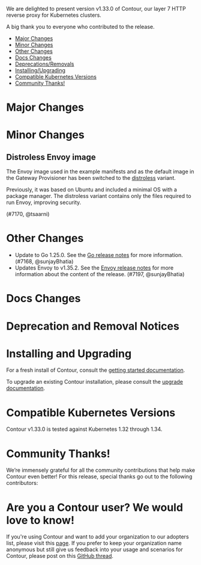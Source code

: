 We are delighted to present version v1.33.0 of Contour, our layer 7 HTTP reverse proxy for Kubernetes clusters.

A big thank you to everyone who contributed to the release.


- [Major Changes](#major-changes)
- [Minor Changes](#minor-changes)
- [Other Changes](#other-changes)
- [Docs Changes](#docs-changes)
- [Deprecations/Removals](#deprecation-and-removal-notices)
- [Installing/Upgrading](#installing-and-upgrading)
- [Compatible Kubernetes Versions](#compatible-kubernetes-versions)
- [Community Thanks!](#community-thanks)

# Major Changes


# Minor Changes

## Distroless Envoy image

The Envoy image used in the example manifests and as the default image in the Gateway Provisioner has been switched to the [distroless](https://www.envoyproxy.io/docs/envoy/latest/start/install#image-variants) variant.

Previously, it was based on Ubuntu and included a minimal OS with a package manager.
The distroless variant contains only the files required to run Envoy, improving security.

(#7170, @tsaarni)


# Other Changes
- Update to Go 1.25.0. See the [Go release notes](https://go.dev/doc/go1.25) for more information. (#7168, @sunjayBhatia)
- Updates Envoy to v1.35.2. See the [Envoy release notes](https://www.envoyproxy.io/docs/envoy/v1.35.2/version_history/v1.35/v1.35) for more information about the content of the release. (#7197, @sunjayBhatia)


# Docs Changes


# Deprecation and Removal Notices



# Installing and Upgrading

For a fresh install of Contour, consult the [getting started documentation](https://projectcontour.io/getting-started/).

To upgrade an existing Contour installation, please consult the [upgrade documentation](https://projectcontour.io/resources/upgrading/).


# Compatible Kubernetes Versions

Contour v1.33.0 is tested against Kubernetes 1.32 through 1.34.

# Community Thanks!
We’re immensely grateful for all the community contributions that help make Contour even better! For this release, special thanks go out to the following contributors:



# Are you a Contour user? We would love to know!
If you're using Contour and want to add your organization to our adopters list, please visit this [page](https://projectcontour.io/resources/adopters/). If you prefer to keep your organization name anonymous but still give us feedback into your usage and scenarios for Contour, please post on this [GitHub thread](https://github.com/projectcontour/contour/issues/1269).
